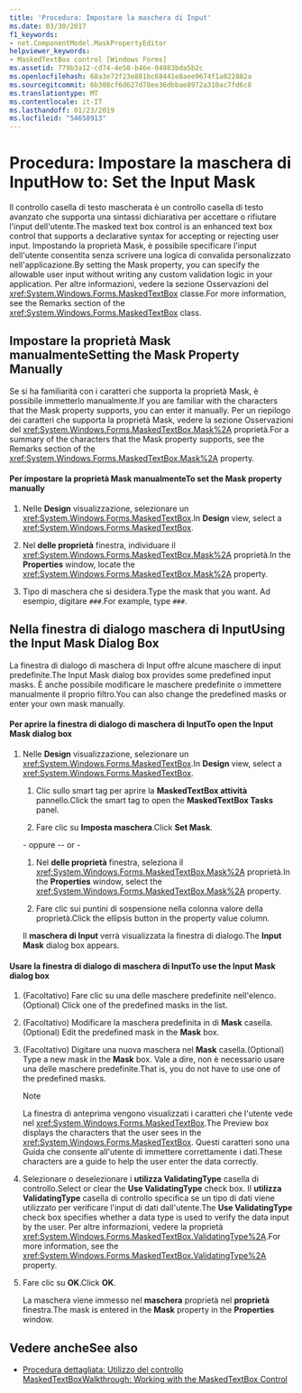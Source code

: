 ```yaml
---
title: 'Procedura: Impostare la maschera di Input'
ms.date: 03/30/2017
f1_keywords:
- net.ComponentModel.MaskPropertyEditor
helpviewer_keywords:
- MaskedTextBox control [Windows Forms]
ms.assetid: 779b3a12-cd74-4e58-b46e-04983bda5b2c
ms.openlocfilehash: 68a3e72f23e881bc68441e8aee9674f1a822882a
ms.sourcegitcommit: 6b308cf6d627d78ee36dbbae8972a310ac7fd6c8
ms.translationtype: MT
ms.contentlocale: it-IT
ms.lasthandoff: 01/23/2019
ms.locfileid: "54658913"
---
```

# <a name="how-to-set-the-input-mask"></a><span data-ttu-id="c046f-102">Procedura: Impostare la maschera di Input</span><span class="sxs-lookup"><span data-stu-id="c046f-102">How to: Set the Input Mask</span></span>
<span data-ttu-id="c046f-103">Il controllo casella di testo mascherata è un controllo casella di testo avanzato che supporta una sintassi dichiarativa per accettare o rifiutare l'input dell'utente.</span><span class="sxs-lookup"><span data-stu-id="c046f-103">The masked text box control is an enhanced text box control that supports a declarative syntax for accepting or rejecting user input.</span></span> <span data-ttu-id="c046f-104">Impostando la proprietà Mask, è possibile specificare l'input dell'utente consentita senza scrivere una logica di convalida personalizzato nell'applicazione.</span><span class="sxs-lookup"><span data-stu-id="c046f-104">By setting the Mask property, you can specify the allowable user input without writing any custom validation logic in your application.</span></span> <span data-ttu-id="c046f-105">Per altre informazioni, vedere la sezione Osservazioni del <xref:System.Windows.Forms.MaskedTextBox> classe.</span><span class="sxs-lookup"><span data-stu-id="c046f-105">For more information, see the Remarks section of the <xref:System.Windows.Forms.MaskedTextBox> class.</span></span>  
  
## <a name="setting-the-mask-property-manually"></a><span data-ttu-id="c046f-106">Impostare la proprietà Mask manualmente</span><span class="sxs-lookup"><span data-stu-id="c046f-106">Setting the Mask Property Manually</span></span>  
 <span data-ttu-id="c046f-107">Se si ha familiarità con i caratteri che supporta la proprietà Mask, è possibile immetterlo manualmente.</span><span class="sxs-lookup"><span data-stu-id="c046f-107">If you are familiar with the characters that the Mask property supports, you can enter it manually.</span></span> <span data-ttu-id="c046f-108">Per un riepilogo dei caratteri che supporta la proprietà Mask, vedere la sezione Osservazioni del <xref:System.Windows.Forms.MaskedTextBox.Mask%2A> proprietà.</span><span class="sxs-lookup"><span data-stu-id="c046f-108">For a summary of the characters that the Mask property supports, see the Remarks section of the <xref:System.Windows.Forms.MaskedTextBox.Mask%2A> property.</span></span>  
  
#### <a name="to-set-the-mask-property-manually"></a><span data-ttu-id="c046f-109">Per impostare la proprietà Mask manualmente</span><span class="sxs-lookup"><span data-stu-id="c046f-109">To set the Mask property manually</span></span>  
  
1.  <span data-ttu-id="c046f-110">Nelle **Design** visualizzazione, selezionare un <xref:System.Windows.Forms.MaskedTextBox>.</span><span class="sxs-lookup"><span data-stu-id="c046f-110">In **Design** view, select a <xref:System.Windows.Forms.MaskedTextBox>.</span></span>  
  
2.  <span data-ttu-id="c046f-111">Nel **delle proprietà** finestra, individuare il <xref:System.Windows.Forms.MaskedTextBox.Mask%2A> proprietà.</span><span class="sxs-lookup"><span data-stu-id="c046f-111">In the **Properties** window, locate the <xref:System.Windows.Forms.MaskedTextBox.Mask%2A> property.</span></span>  
  
3.  <span data-ttu-id="c046f-112">Tipo di maschera che si desidera.</span><span class="sxs-lookup"><span data-stu-id="c046f-112">Type the mask that you want.</span></span> <span data-ttu-id="c046f-113">Ad esempio, digitare `###`.</span><span class="sxs-lookup"><span data-stu-id="c046f-113">For example, type `###`.</span></span>  
  
## <a name="using-the-input-mask-dialog-box"></a><span data-ttu-id="c046f-114">Nella finestra di dialogo maschera di Input</span><span class="sxs-lookup"><span data-stu-id="c046f-114">Using the Input Mask Dialog Box</span></span>  
 <span data-ttu-id="c046f-115">La finestra di dialogo di maschera di Input offre alcune maschere di input predefinite.</span><span class="sxs-lookup"><span data-stu-id="c046f-115">The Input Mask dialog box provides some predefined input masks.</span></span> <span data-ttu-id="c046f-116">È anche possibile modificare le maschere predefinite o immettere manualmente il proprio filtro.</span><span class="sxs-lookup"><span data-stu-id="c046f-116">You can also change the predefined masks or enter your own mask manually.</span></span>  
  
#### <a name="to-open-the-input-mask-dialog-box"></a><span data-ttu-id="c046f-117">Per aprire la finestra di dialogo di maschera di Input</span><span class="sxs-lookup"><span data-stu-id="c046f-117">To open the Input Mask dialog box</span></span>  
  
1.  <span data-ttu-id="c046f-118">Nelle **Design** visualizzazione, selezionare un <xref:System.Windows.Forms.MaskedTextBox>.</span><span class="sxs-lookup"><span data-stu-id="c046f-118">In **Design** view, select a <xref:System.Windows.Forms.MaskedTextBox>.</span></span>  
  
    1.  <span data-ttu-id="c046f-119">Clic sullo smart tag per aprire la **MaskedTextBox attività** pannello.</span><span class="sxs-lookup"><span data-stu-id="c046f-119">Click the smart tag to open the **MaskedTextBox Tasks** panel.</span></span>  
  
    2.  <span data-ttu-id="c046f-120">Fare clic su **Imposta maschera**.</span><span class="sxs-lookup"><span data-stu-id="c046f-120">Click **Set Mask**.</span></span>  
  
     <span data-ttu-id="c046f-121">\- oppure -</span><span class="sxs-lookup"><span data-stu-id="c046f-121">\- or -</span></span>  
  
    1.  <span data-ttu-id="c046f-122">Nel **delle proprietà** finestra, seleziona il <xref:System.Windows.Forms.MaskedTextBox.Mask%2A> proprietà.</span><span class="sxs-lookup"><span data-stu-id="c046f-122">In the **Properties** window, select the <xref:System.Windows.Forms.MaskedTextBox.Mask%2A> property.</span></span>  
  
    2.  <span data-ttu-id="c046f-123">Fare clic sui puntini di sospensione nella colonna valore della proprietà.</span><span class="sxs-lookup"><span data-stu-id="c046f-123">Click the ellipsis button in the property value column.</span></span>  
  
     <span data-ttu-id="c046f-124">Il **maschera di Input** verrà visualizzata la finestra di dialogo.</span><span class="sxs-lookup"><span data-stu-id="c046f-124">The **Input Mask** dialog box appears.</span></span>  
  
#### <a name="to-use-the-input-mask-dialog-box"></a><span data-ttu-id="c046f-125">Usare la finestra di dialogo di maschera di Input</span><span class="sxs-lookup"><span data-stu-id="c046f-125">To use the Input Mask dialog box</span></span>  
  
1.  <span data-ttu-id="c046f-126">(Facoltativo) Fare clic su una delle maschere predefinite nell'elenco.</span><span class="sxs-lookup"><span data-stu-id="c046f-126">(Optional) Click one of the predefined masks in the list.</span></span>  
  
2.  <span data-ttu-id="c046f-127">(Facoltativo) Modificare la maschera predefinita in di **Mask** casella.</span><span class="sxs-lookup"><span data-stu-id="c046f-127">(Optional) Edit the predefined mask in the **Mask** box.</span></span>  
  
3.  <span data-ttu-id="c046f-128">(Facoltativo) Digitare una nuova maschera nel **Mask** casella.</span><span class="sxs-lookup"><span data-stu-id="c046f-128">(Optional) Type a new mask in the **Mask** box.</span></span> <span data-ttu-id="c046f-129">Vale a dire, non è necessario usare una delle maschere predefinite.</span><span class="sxs-lookup"><span data-stu-id="c046f-129">That is, you do not have to use one of the predefined masks.</span></span>  
  
    > [!NOTE]
    >  <span data-ttu-id="c046f-130">La finestra di anteprima vengono visualizzati i caratteri che l'utente vede nel <xref:System.Windows.Forms.MaskedTextBox>.</span><span class="sxs-lookup"><span data-stu-id="c046f-130">The Preview box displays the characters that the user sees in the <xref:System.Windows.Forms.MaskedTextBox>.</span></span> <span data-ttu-id="c046f-131">Questi caratteri sono una Guida che consente all'utente di immettere correttamente i dati.</span><span class="sxs-lookup"><span data-stu-id="c046f-131">These characters are a guide to help the user enter the data correctly.</span></span>  
  
4.  <span data-ttu-id="c046f-132">Selezionare o deselezionare i **utilizza ValidatingType** casella di controllo.</span><span class="sxs-lookup"><span data-stu-id="c046f-132">Select or clear the **Use ValidatingType** check box.</span></span> <span data-ttu-id="c046f-133">Il **utilizza ValidatingType** casella di controllo specifica se un tipo di dati viene utilizzato per verificare l'input di dati dall'utente.</span><span class="sxs-lookup"><span data-stu-id="c046f-133">The **Use ValidatingType** check box specifies whether a data type is used to verify the data input by the user.</span></span> <span data-ttu-id="c046f-134">Per altre informazioni, vedere la proprietà <xref:System.Windows.Forms.MaskedTextBox.ValidatingType%2A>.</span><span class="sxs-lookup"><span data-stu-id="c046f-134">For more information, see the <xref:System.Windows.Forms.MaskedTextBox.ValidatingType%2A> property.</span></span>  
  
5.  <span data-ttu-id="c046f-135">Fare clic su **OK**.</span><span class="sxs-lookup"><span data-stu-id="c046f-135">Click **OK**.</span></span>  
  
     <span data-ttu-id="c046f-136">La maschera viene immesso nel **maschera** proprietà nel **proprietà** finestra.</span><span class="sxs-lookup"><span data-stu-id="c046f-136">The mask is entered in the **Mask** property in the **Properties** window.</span></span>  
  
## <a name="see-also"></a><span data-ttu-id="c046f-137">Vedere anche</span><span class="sxs-lookup"><span data-stu-id="c046f-137">See also</span></span>
- [<span data-ttu-id="c046f-138">Procedura dettagliata: Utilizzo del controllo MaskedTextBox</span><span class="sxs-lookup"><span data-stu-id="c046f-138">Walkthrough: Working with the MaskedTextBox Control</span></span>](../../../../docs/framework/winforms/controls/walkthrough-working-with-the-maskedtextbox-control.md)

